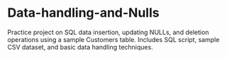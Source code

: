 # Data-handling-and-Nulls
Practice project on SQL data insertion, updating NULLs, and deletion operations using a sample Customers table. Includes SQL script, sample CSV dataset, and basic data handling techniques.
